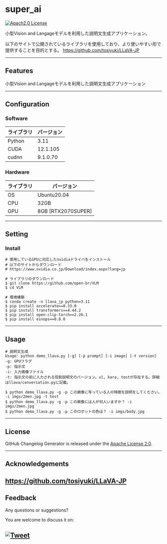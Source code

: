 # super_ai

[![Apach2.0 License](http://img.shields.io/badge/license-Apache-blue.svg?style=flat)](LICENSE)

小型Vision and Langageモデルを利用した説明文生成アプリケーション。

以下のサイトで公開されているライブラリを使用しており、より使いやすい形で提供することを目的とする。
https://github.com/tosiyuki/LLaVA-JP

---

## Features

小型Vision and Langageモデルを利用した説明文生成アプリケーション

---

## Configuration
### Software
|  ライブラリ  |  バージョン  |
| ---- | ---- |
|  Python  |  3.11 |
|  CUDA  |  12.1.105 |
|  cudnn  |  9.1.0.70 |

### Hardware
|  ライブラリ  |  バージョン  |
| ---- | ---- |
|  OS  |  Ubuntu20.04  |
|  CPU   |  32GB  |
|  GPU   |  8GB [RTX2070SUPER]  |

---


## Setting
### Install
```
# 使用しているGPUに対応したnvidiaドライバをインストール
# 以下のサイトからダウンロード
# https://www.nvidia.co.jp/Download/index.aspx?lang=jp

# ライブラリのダウンロード
$ git clone https://github.com/open-br/VLM
$ cd VLM

# 環境構築
$ conda create -n llava_jp python=3.11
$ pip install accelerate==0.33.0
$ pip install transformers==4.44.2
$ pip install open-clip-torch==2.26.1
$ pip install einops==0.8.0

```
---
## Usage
```
# 説明文生成
Usage: python demo_llava.py [-g] [-p prompt] [-i image] [-t version]
-g: GPUフラグ
-p: 指示文
-i: 入力画像ファイル
-t: 指示文の前に入力される役割説明文のバージョン。v1, kara, testが存在する。詳細はllava/conversation.pyに記載。

$ python demo_llava.py -g -p この画像に写っている人の特徴を説明をしてください。 -i imgs/2men.jpg -t test
$ python demo_llava.py -g -p この画像には人が何人いますか？ -i imgs/2men.jpg
$ python demo_llava.py -g -p このロボットの色は？ -i imgs/body.jpg

```
---

## License
GitHub Changelog Generator is released under the [Apache License 2.0](https://opensource.org/licenses/Apache-2.0).

---

## Acknowledgements
https://github.com/tosiyuki/LLaVA-JP
---

## Feedback 
Any questions or suggestions?

You are welcome to discuss it on:

[![Tweet](https://img.shields.io/twitter/url/http/shields.io.svg?style=social)](https://twitter.com/dancing_nanachi)
---
